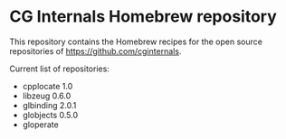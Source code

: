 # CG Internals Homebrew repository

This repository contains the Homebrew recipes for the open source repositories of https://github.com/cginternals.

Current list of repositories:
 * cpplocate 1.0
 * libzeug 0.6.0
 * glbinding 2.0.1
 * globjects 0.5.0
 * gloperate
